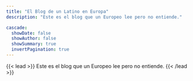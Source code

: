 ```yaml
---
title: "El Blog de un Latino en Europa"
description: "Este es el blog que un Europeo lee pero no entiende."

cascade:
  showDate: false
  showAuthor: false
  showSummary: true
  invertPagination: true
---
```


{{< lead >}}
Este es el blog que un Europeo lee pero no entiende.
{{< /lead >}}
